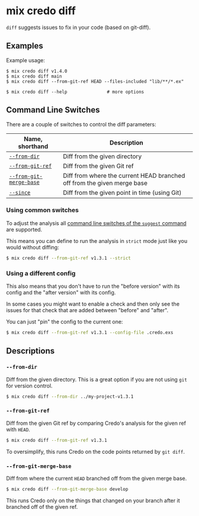 # mix credo diff

`diff` suggests issues to fix in your code (based on git-diff).

## Examples

Example usage:

    $ mix credo diff v1.4.0
    $ mix credo diff main
    $ mix credo diff --from-git-ref HEAD --files-included "lib/**/*.ex"

    $ mix credo diff --help               # more options

## Command Line Switches

There are a couple of switches to control the diff parameters:

| Name, shorthand                                 | Description                                                             |
|-------------------------------------------------|-------------------------------------------------------------------------|
| [`--from-dir`](#from-dir)                       | Diff from the given directory                                           |
| [`--from-git-ref`](#from-git-ref)               | Diff from the given Git ref                                             |
| [`--from-git-merge-base`](#from-git-merge-base) | Diff from where the current HEAD branched off from the given merge base |
| [`--since`](#since)                             | Diff from the given point in time (using Git)                           |

### Using common switches

To adjust the analysis all [command line switches of the `suggest` command](suggest_command.html#command-line-switches) are supported.

This means you can define to run the analysis in `strict` mode just like you would without diffing:

```bash
$ mix credo diff --from-git-ref v1.3.1 --strict
```

### Using a different config

This also means that you don't have to run the "before version" with its config and the "after version" with its config.

In some cases you might want to enable a check and then only see the issues for that check that are added between "before" and "after".

You can just "pin" the config to the current one:

```bash
$ mix credo diff --from-git-ref v1.3.1 --config-file .credo.exs
```

## Descriptions

### `--from-dir`

Diff from the given directory. This is a great option if you are not using `git` for version control.

```bash
$ mix credo diff --from-dir ../my-project-v1.3.1
```

### `--from-git-ref`

Diff from the given Git ref by comparing Credo's analysis for the given ref with `HEAD`.

```bash
$ mix credo diff --from-git-ref v1.3.1
```

To oversimplify, this runs Credo on the code points returned by `git diff`.

### `--from-git-merge-base`

Diff from where the current `HEAD` branched off from the given merge base.

```bash
$ mix credo diff --from-git-merge-base develop
```

This runs Credo only on the things that changed on your branch after it branched off of the given ref.
